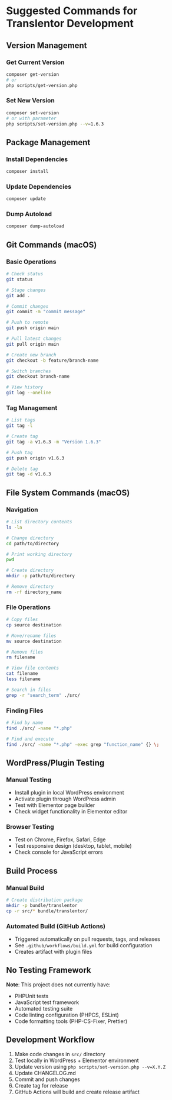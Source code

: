 # Suggested Commands for Translentor Development

## Version Management

### Get Current Version
```bash
composer get-version
# or
php scripts/get-version.php
```

### Set New Version
```bash
composer set-version
# or with parameter
php scripts/set-version.php --v=1.6.3
```

## Package Management

### Install Dependencies
```bash
composer install
```

### Update Dependencies
```bash
composer update
```

### Dump Autoload
```bash
composer dump-autoload
```

## Git Commands (macOS)

### Basic Operations
```bash
# Check status
git status

# Stage changes
git add .

# Commit changes
git commit -m "commit message"

# Push to remote
git push origin main

# Pull latest changes
git pull origin main

# Create new branch
git checkout -b feature/branch-name

# Switch branches
git checkout branch-name

# View history
git log --oneline
```

### Tag Management
```bash
# List tags
git tag -l

# Create tag
git tag -a v1.6.3 -m "Version 1.6.3"

# Push tag
git push origin v1.6.3

# Delete tag
git tag -d v1.6.3
```

## File System Commands (macOS)

### Navigation
```bash
# List directory contents
ls -la

# Change directory
cd path/to/directory

# Print working directory
pwd

# Create directory
mkdir -p path/to/directory

# Remove directory
rm -rf directory_name
```

### File Operations
```bash
# Copy files
cp source destination

# Move/rename files
mv source destination

# Remove files
rm filename

# View file contents
cat filename
less filename

# Search in files
grep -r "search_term" ./src/
```

### Finding Files
```bash
# Find by name
find ./src/ -name "*.php"

# Find and execute
find ./src/ -name "*.php" -exec grep "function_name" {} \;
```

## WordPress/Plugin Testing

### Manual Testing
- Install plugin in local WordPress environment
- Activate plugin through WordPress admin
- Test with Elementor page builder
- Check widget functionality in Elementor editor

### Browser Testing
- Test on Chrome, Firefox, Safari, Edge
- Test responsive design (desktop, tablet, mobile)
- Check console for JavaScript errors

## Build Process

### Manual Build
```bash
# Create distribution package
mkdir -p bundle/translentor
cp -r src/* bundle/translentor/
```

### Automated Build (GitHub Actions)
- Triggered automatically on pull requests, tags, and releases
- See `.github/workflows/build.yml` for build configuration
- Creates artifact with plugin files

## No Testing Framework
**Note**: This project does not currently have:
- PHPUnit tests
- JavaScript test framework
- Automated testing suite
- Code linting configuration (PHPCS, ESLint)
- Code formatting tools (PHP-CS-Fixer, Prettier)

## Development Workflow
1. Make code changes in `src/` directory
2. Test locally in WordPress + Elementor environment
3. Update version using `php scripts/set-version.php --v=X.Y.Z`
4. Update CHANGELOG.md
5. Commit and push changes
6. Create tag for release
7. GitHub Actions will build and create release artifact